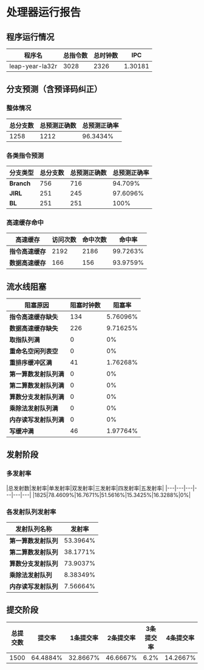 # 处理器运行报告
## 程序运行情况
|程序名|总指令数|总时钟数|IPC|
|---|---|---|---|
|leap-year-la32r|3028|2326|1.30181|

## 分支预测（含预译码纠正）
### 整体情况
|总分支数|总预测正确数|总预测正确率|
|---|---|---|
|1258|1212|96.3434%|

### 各类指令预测
|分支类型|总分支数|总预测正确数|总预测正确率|
|---|---|---|---|
|**Branch**| 756 | 716 | 94.709%|
|**JIRL**| 251 | 245 | 97.6096%|
|**BL**| 251 | 251 | 100%|

### 高速缓存命中
|高速缓存|访问次数|命中次数|命中率|
|---|---|---|---|
|**指令高速缓存**| 2192 | 2186 | 99.7263%|
|**数据高速缓存**| 166 | 156 | 93.9759%|
## 流水线阻塞
|阻塞原因|阻塞时钟数|阻塞率|
|---|---|---|
|**指令高速缓存缺失**| 134 | 5.76096%|
|**数据高速缓存缺失**| 226 | 9.71625%|
|**取指队列满**| 0 | 0%|
|**重命名空闲列表空**|0 | 0%|
|**重排序缓冲区满**|41 | 1.76268%|
|**第一算数发射队列满**|0 | 0%|
|**第二算数发射队列满**|0 | 0%|
|**算数分支发射队列满**|0 | 0%|
|**乘除法发射队列满**|0 | 0%|
|**内存读写发射队列满**|0 | 0%|
|**写缓冲满**|46 | 1.97764%|

## 发射阶段
### 多发射率
|总发射数|发射率|单发射率|双发射率|三发射率|四发射率|五发射率|
|---|---|---|---|---|---|
|1825|78.4609%|16.7671%|51.5616%|15.3425%|16.3288%|0%|

### 各发射队列发射率
|发射队列名称|发射率|
|---|---|
|**第一算数发射队列**|53.3964%|
|**第二算数发射队列**|38.1771%|
|**算数分支发射队列**|73.9037%|
|**乘除法发射队列**|8.38349%|
|**内存读写发射队列**|7.56664%|

## 提交阶段
|总提交数|提交率|1条提交率|2条提交率|3条提交率|4条提交率|
|---|---|---|---|---|---|
|1500|64.4884%|32.8667%|46.6667%|6.2%|14.2667%|
